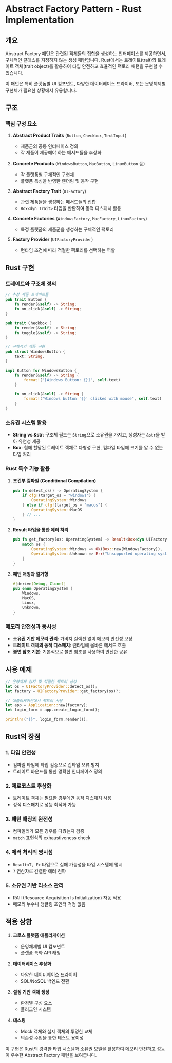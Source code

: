 # Abstract Factory Pattern - Rust Implementation

## 개요

Abstract Factory 패턴은 관련된 객체들의 집합을 생성하는 인터페이스를 제공하면서, 구체적인 클래스를 지정하지 않는 생성 패턴입니다. Rust에서는 트레이트(trait)와 트레이트 객체(trait object)를 활용하여 타입 안전하고 효율적인 팩토리 패턴을 구현할 수 있습니다.

이 패턴은 특히 플랫폼별 UI 컴포넌트, 다양한 데이터베이스 드라이버, 또는 운영체제별 구현체가 필요한 상황에서 유용합니다.

## 구조

### 핵심 구성 요소

1. **Abstract Product Traits** (`Button`, `Checkbox`, `TextInput`)
   - 제품군의 공통 인터페이스 정의
   - 각 제품이 제공해야 하는 메서드들을 추상화

2. **Concrete Products** (`WindowsButton`, `MacButton`, `LinuxButton` 등)
   - 각 플랫폼별 구체적인 구현체
   - 플랫폼 특성을 반영한 렌더링 및 동작 구현

3. **Abstract Factory Trait** (`UIFactory`)
   - 관련 제품들을 생성하는 메서드들의 집합
   - `Box<dyn Trait>` 타입을 반환하여 동적 디스패치 활용

4. **Concrete Factories** (`WindowsFactory`, `MacFactory`, `LinuxFactory`)
   - 특정 플랫폼의 제품군을 생성하는 구체적인 팩토리

5. **Factory Provider** (`UIFactoryProvider`)
   - 런타임 조건에 따라 적절한 팩토리를 선택하는 역할

## Rust 구현

### 트레이트와 구조체 정의

```rust
// 추상 제품 트레이트들
pub trait Button {
    fn render(&self) -> String;
    fn on_click(&self) -> String;
}

pub trait Checkbox {
    fn render(&self) -> String;
    fn toggle(&self) -> String;
}

// 구체적인 제품 구현
pub struct WindowsButton {
    text: String,
}

impl Button for WindowsButton {
    fn render(&self) -> String {
        format!("[Windows Button: {}]", self.text)
    }

    fn on_click(&self) -> String {
        format!("Windows button '{}' clicked with mouse", self.text)
    }
}
```

### 소유권 시스템 활용

- **String vs &str**: 구조체 필드는 `String`으로 소유권을 가지고, 생성자는 `&str`을 받아 유연성 제공
- **Box<dyn Trait>**: 힙에 할당된 트레이트 객체로 다형성 구현, 컴파일 타임에 크기를 알 수 없는 타입 처리

### Rust 특수 기능 활용

1. **조건부 컴파일 (Conditional Compilation)**
   ```rust
   pub fn detect_os() -> OperatingSystem {
       if cfg!(target_os = "windows") {
           OperatingSystem::Windows
       } else if cfg!(target_os = "macos") {
           OperatingSystem::MacOS
       } // ...
   }
   ```

2. **Result 타입을 통한 에러 처리**
   ```rust
   pub fn get_factory(os: OperatingSystem) -> Result<Box<dyn UIFactory>, String> {
       match os {
           OperatingSystem::Windows => Ok(Box::new(WindowsFactory)),
           OperatingSystem::Unknown => Err("Unsupported operating system".to_string()),
       }
   }
   ```

3. **패턴 매칭과 열거형**
   ```rust
   #[derive(Debug, Clone)]
   pub enum OperatingSystem {
       Windows,
       MacOS,
       Linux,
       Unknown,
   }
   ```

### 메모리 안전성과 동시성

- **소유권 기반 메모리 관리**: 가비지 컬렉션 없이 메모리 안전성 보장
- **트레이트 객체의 동적 디스패치**: 런타임에 올바른 메서드 호출
- **불변 참조 기본**: 기본적으로 불변 참조를 사용하여 안전한 공유

## 사용 예제

```rust
// 운영체제 감지 및 적절한 팩토리 생성
let os = UIFactoryProvider::detect_os();
let factory = UIFactoryProvider::get_factory(os)?;

// 애플리케이션에서 팩토리 사용
let app = Application::new(factory);
let login_form = app.create_login_form();

println!("{}", login_form.render());
```

## Rust의 장점

### 1. 타입 안전성
- 컴파일 타임에 타입 검증으로 런타임 오류 방지
- 트레이트 바운드를 통한 명확한 인터페이스 정의

### 2. 제로코스트 추상화
- 트레이트 객체는 필요한 경우에만 동적 디스패치 사용
- 정적 디스패치로 성능 최적화 가능

### 3. 패턴 매칭의 완전성
- 컴파일러가 모든 경우를 다뤘는지 검증
- `match` 표현식의 exhaustiveness check

### 4. 에러 처리의 명시성
- `Result<T, E>` 타입으로 실패 가능성을 타입 시스템에 명시
- `?` 연산자로 간결한 에러 전파

### 5. 소유권 기반 리소스 관리
- RAII (Resource Acquisition Is Initialization) 자동 적용
- 메모리 누수나 댕글링 포인터 걱정 없음

## 적용 상황

1. **크로스 플랫폼 애플리케이션**
   - 운영체제별 UI 컴포넌트
   - 플랫폼 특화 API 래핑

2. **데이터베이스 추상화**
   - 다양한 데이터베이스 드라이버
   - SQL/NoSQL 백엔드 전환

3. **설정 기반 객체 생성**
   - 환경별 구성 요소
   - 플러그인 시스템

4. **테스팅**
   - Mock 객체와 실제 객체의 투명한 교체
   - 의존성 주입을 통한 테스트 용이성

이 구현은 Rust의 강력한 타입 시스템과 소유권 모델을 활용하여 메모리 안전하고 성능이 우수한 Abstract Factory 패턴을 보여줍니다.